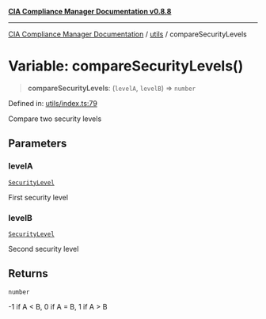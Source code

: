 [**CIA Compliance Manager Documentation v0.8.8**](../../README.md)

***

[CIA Compliance Manager Documentation](../../modules.md) / [utils](../README.md) / compareSecurityLevels

# Variable: compareSecurityLevels()

> **compareSecurityLevels**: (`levelA`, `levelB`) => `number`

Defined in: [utils/index.ts:79](https://github.com/Hack23/cia-compliance-manager/blob/67855c73d041b21b5f90a46884e0e48cd0961cda/src/utils/index.ts#L79)

Compare two security levels

## Parameters

### levelA

[`SecurityLevel`](../../index/type-aliases/SecurityLevel.md)

First security level

### levelB

[`SecurityLevel`](../../index/type-aliases/SecurityLevel.md)

Second security level

## Returns

`number`

-1 if A < B, 0 if A = B, 1 if A > B
